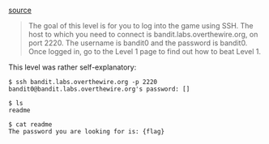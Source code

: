 [source](https://overthewire.org/wargames/bandit/bandit0.html)
> The goal of this level is for you to log into the game using SSH. The host to which you need to connect is bandit.labs.overthewire.org, on port 2220. The username is bandit0 and the password is bandit0. Once logged in, go to the Level 1 page to find out how to beat Level 1.

This level was rather self-explanatory:
```
$ ssh bandit.labs.overthewire.org -p 2220
bandit0@bandit.labs.overthewire.org's password: []

$ ls
readme

$ cat readme
The password you are looking for is: {flag}
```
